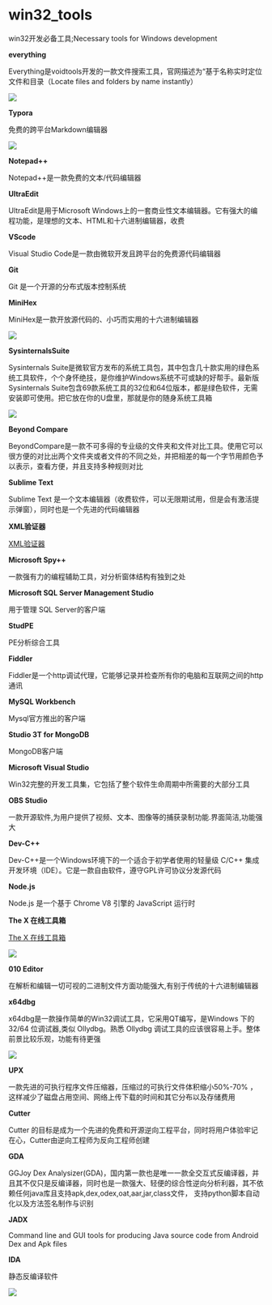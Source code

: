 # win32_tools
win32开发必备工具;Necessary tools for Windows development

**everything**

Everything是voidtools开发的一款文件搜索工具，官网描述为“基于名称实时定位文件和目录（Locate files and folders by name instantly）

![](./png/everything_20220125113941.png)

**Typora**

免费的跨平台Markdown编辑器

![](./png/typora.png)

**Notepad++**

Notepad++是一款免费的文本/代码编辑器

**UltraEdit**

UltraEdit是用于Microsoft Windows上的一套商业性文本编辑器。它有强大的编程功能，是理想的文本、HTML和十六进制编辑器，收费

**VScode**

Visual Studio Code是一款由微软开发且跨平台的免费源代码编辑器

**Git**

Git 是一个开源的分布式版本控制系统

**MiniHex**

MiniHex是一款开放源代码的、小巧而实用的十六进制编辑器

![](./png/minhex_20220125114802.png)

**SysinternalsSuite**

Sysinternals Suite是微软官方发布的系统工具包，其中包含几十款实用的绿色系统工具软件，个个身怀绝技，是你维护Windows系统不可或缺的好帮手。最新版Sysinternals Suite包含69款系统工具的32位和64位版本，都是绿色软件，无需安装即可使用。把它放在你的U盘里，那就是你的随身系统工具箱

![](./png/sys_20220125114917.png)

**Beyond Compare**

BeyondCompare是一款不可多得的专业级的文件夹和文件对比工具。使用它可以很方便的对比出两个文件夹或者文件的不同之处，并把相差的每一个字节用颜色予以表示，查看方便，并且支持多种规则对比

**Sublime Text**

Sublime Text 是一个文本编辑器（收费软件，可以无限期试用，但是会有激活提示弹窗），同时也是一个先进的代码编辑器

**XML验证器**

[XML验证器](https://www.runoob.com/xml/xml-validator.html)

**Microsoft Spy++**

一款强有力的编程辅助工具，对分析窗体结构有独到之处

**Microsoft SQL Server Management Studio**

用于管理 SQL Server的客户端

**StudPE**

PE分析综合工具

**Fiddler**

Fiddler是一个http调试代理，它能够记录并检查所有你的电脑和互联网之间的http通讯

**MySQL Workbench**

Mysql官方推出的客户端

**Studio 3T for MongoDB**

MongoDB客户端

**Microsoft Visual Studio**

Win32完整的开发工具集，它包括了整个软件生命周期中所需要的大部分工具

**OBS Studio**

一款开源软件,为用户提供了视频、文本、图像等的捕获录制功能.界面简洁,功能强大

**Dev-C++**

Dev-C++是一个Windows环境下的一个适合于初学者使用的轻量级 C/C++ 集成开发环境（IDE）。它是一款自由软件，遵守GPL许可协议分发源代码

**Node.js**

Node.js 是一个基于 Chrome V8 引擎的 JavaScript 运行时

**The X 在线工具箱**

[The X 在线工具箱](https://the-x.cn/)

![](./png/ttools_20220125115658.png)

**010 Editor**

在解析和编辑一切可视的二进制文件方面功能强大,有别于传统的十六进制编辑器

**x64dbg**

x64dbg是一款操作简单的Win32调试工具，它采用QT编写，是Windows 下的 32/64 位调试器,类似 Ollydbg。熟悉 Ollydbg 调试工具的应该很容易上手。整体前景比较乐观，功能有待更强

![](./png/x64_20220125115052.png)

**UPX**

一款先进的可执行程序文件压缩器，压缩过的可执行文件体积缩小50%-70% ，这样减少了磁盘占用空间、网络上传下载的时间和其它分布以及存储费用

**Cutter**

Cutter 的目标是成为一个先进的免费和开源逆向工程平台，同时将用户体验牢记在心，Cutter由逆向工程师为反向工程师创建

**GDA**

GGJoy Dex Analysizer(GDA)，国内第一款也是唯一一款全交互式反编译器，并且其不仅只是反编译器，同时也是一款强大、轻便的综合性逆向分析利器，其不依赖任何java库且支持apk,dex,odex,oat,aar,jar,class文件， 支持python脚本自动化以及方法签名制作与识别


**JADX**

Command line and GUI tools for producing Java source code from Android Dex and Apk files

**IDA**

静态反编译软件

![](./png/ida_20220125115358.png)